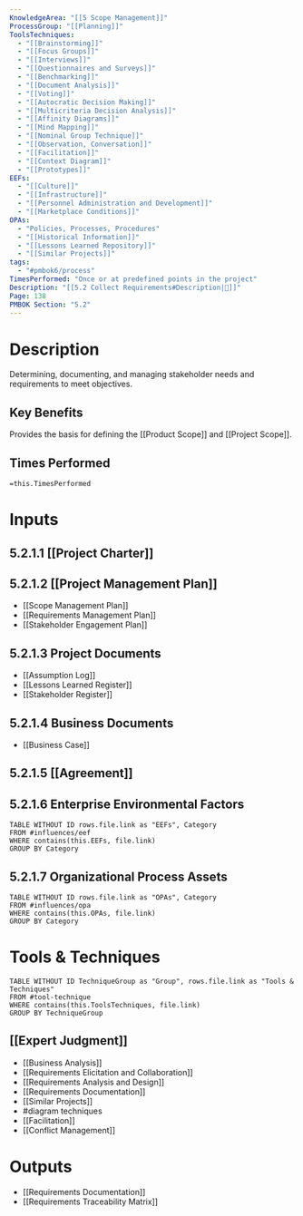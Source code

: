 ```yaml
---
KnowledgeArea: "[[5 Scope Management]]"
ProcessGroup: "[[Planning]]"
ToolsTechniques:
  - "[[Brainstorming]]"
  - "[[Focus Groups]]"
  - "[[Interviews]]"
  - "[[Questionnaires and Surveys]]"
  - "[[Benchmarking]]"
  - "[[Document Analysis]]"
  - "[[Voting]]"
  - "[[Autocratic Decision Making]]"
  - "[[Multicriteria Decision Analysis]]"
  - "[[Affinity Diagrams]]"
  - "[[Mind Mapping]]"
  - "[[Nominal Group Technique]]"
  - "[[Observation, Conversation]]"
  - "[[Facilitation]]"
  - "[[Context Diagram]]"
  - "[[Prototypes]]"
EEFs:
  - "[[Culture]]"
  - "[[Infrastructure]]"
  - "[[Personnel Administration and Development]]"
  - "[[Marketplace Conditions]]"
OPAs:
  - "Policies, Processes, Procedures"
  - "[[Historical Information]]"
  - "[[Lessons Learned Repository]]"
  - "[[Similar Projects]]"
tags:
  - "#pmbok6/process"
TimesPerformed: "Once or at predefined points in the project"
Description: "[[5.2 Collect Requirements#Description|📝]]"
Page: 138
PMBOK Section: "5.2"
---
```

# Description
Determining, documenting, and managing stakeholder needs and requirements to meet objectives.
## Key Benefits
Provides the basis for defining the [[Product Scope]] and [[Project Scope]].
## Times Performed
`=this.TimesPerformed`
# Inputs
## 5.2.1.1 [[Project Charter]]
## 5.2.1.2 [[Project Management Plan]]
- [[Scope Management Plan]]
- [[Requirements Management Plan]]
- [[Stakeholder Engagement Plan]]
## 5.2.1.3 Project Documents
- [[Assumption Log]]
- [[Lessons Learned Register]]
- [[Stakeholder Register]]
## 5.2.1.4 Business Documents
- [[Business Case]]
## 5.2.1.5 [[Agreement]]

## 5.2.1.6 Enterprise Environmental Factors
```dataview
TABLE WITHOUT ID rows.file.link as "EEFs", Category
FROM #influences/eef
WHERE contains(this.EEFs, file.link)
GROUP BY Category
```
## 5.2.1.7 Organizational Process Assets
```dataview
TABLE WITHOUT ID rows.file.link as "OPAs", Category
FROM #influences/opa
WHERE contains(this.OPAs, file.link)
GROUP BY Category
```
# Tools & Techniques
```dataview
TABLE WITHOUT ID TechniqueGroup as "Group", rows.file.link as "Tools & Techniques"
FROM #tool-technique
WHERE contains(this.ToolsTechniques, file.link)
GROUP BY TechniqueGroup
```
## [[Expert Judgment]]
- [[Business Analysis]]
- [[Requirements Elicitation and Collaboration]]
- [[Requirements Analysis and Design]]
- [[Requirements Documentation]]
- [[Similar Projects]]
- #diagram techniques
- [[Facilitation]]
- [[Conflict Management]]
# Outputs
- [[Requirements Documentation]]
- [[Requirements Traceability Matrix]]
